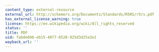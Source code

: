 ```yaml
---
content_type: external-resource
external_url: http://schemers.org/Documents/Standards/R5RS/r5rs.pdf
has_external_license_warning: true
license: https://en.wikipedia.org/wiki/All_rights_reserved
status: ''
title: PDF
uid: fabde686-eb15-4077-8528-925d3d25a3e1
wayback_url: ''
---
```

